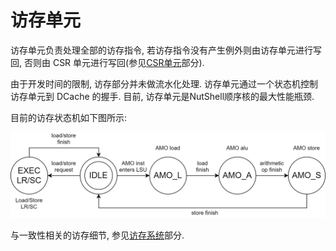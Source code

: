 # 访存单元

访存单元负责处理全部的访存指令, 若访存指令没有产生例外则由访存单元进行写回, 否则由 CSR 单元进行写回(参见[CSR单元](./csr.md)部分).

由于开发时间的限制, 访存部分并未做流水化处理. 访存单元通过一个状态机控制访存单元到 DCache 的握手. 目前, 访存单元是NutShell顺序核的最大性能瓶颈.

目前的访存状态机如下图所示:

<img src="pic/MEMFSM-NutShell.png" width="600" />

与一致性相关的访存细节, 参见[访存系统](../系统/mem.md)部分.